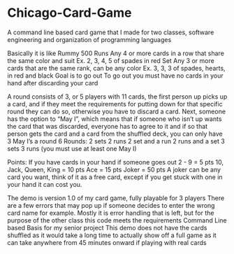 # Chicago-Card-Game

A command line based card game that I made for two classes, software engineering and organization of programming languages

Basically it is like Rummy 500
  Runs
    Any 4 or more cards in a row that share the same color and suit
    Ex. 2, 3, 4, 5 of spades in red
  Set
    Any 3 or more cards that are the same rank, can be any color
    Ex. 3, 3, 3 of spades, hearts, in red and black
Goal is to go out
To go out you must have no cards in your hand after discarding your card

A round consists of 3, or 5 players with 11 cards, the first person up picks up a card, and if they meet the requirements for putting down for that specific round they can do so, otherwise you have to discard a card.
Next, someone has the option to “May I”, which means that if someone who isn’t up wants the card that was discarded, everyone has to agree to it and if so that person gets the card and a card from the shuffled deck, you can only have 3 May I’s a round
6 Rounds:
  2 sets
  2 runs
  2 set and a run
  2 runs and a set
  3 sets
  3 runs (you must use at least one May I)

Points:
  If you have cards in your hand if someone goes out
    2 - 9 = 5 pts
    10, Jack, Queen, King = 10 pts
    Ace = 15 pts
    Joker = 50 pts
A joker can be any card you want, think of it as a free card, except if you get stuck with one in your hand it can cost you.

The demo is version 1.0 of my card game, fully playable for 3 players
  There are a few errors that may pop up if someone decides to enter the wrong card name for example.
  Mostly it is error handling that is left, but for the purpose of the other class this code meets the requirements
  Command Line based
  Basis for my senior project
This demo does not have the cards shuffled as it would take a long time to actually show off a full game as it can take anywhere from 45 minutes onward if playing with real cards
